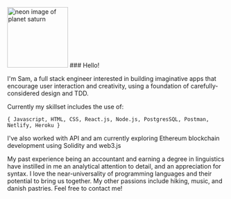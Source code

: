 <img src="https://images-assets.nasa.gov/image/PIA09212/PIA09212~thumb.jpg" alt="neon image of planet saturn" height="140"/>
### Hello!

I'm Sam, a full stack engineer interested in building imaginative apps that encourage user interaction and creativity, using a foundation of carefully-considered design and TDD.  

Currently my skillset includes the use of:  

```{ Javascript, HTML, CSS, React.js, Node.js, PostgresSQL, Postman, Netlify, Heroku }```  

I've also worked with API and am currently exploring Ethereum blockchain development using Solidity and web3.js  

My past experience being an accountant and earning a degree in linguistics have instilled in me an analytical attention to detail, and an appreciation for syntax. I love the near-universality of programming languages and their potential to bring us together. My other passions include hiking, music, and danish pastries. Feel free to contact me!
